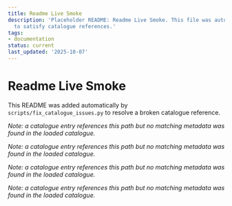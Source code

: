 ```yaml
---
title: Readme Live Smoke
description: 'Placeholder README: Readme Live Smoke. This file was auto-generated
  to satisfy catalogue references.'
tags:
- documentation
status: current
last_updated: '2025-10-07'
---
```


# Readme Live Smoke

This README was added automatically by `scripts/fix_catalogue_issues.py` to resolve a broken catalogue reference.

*Note: a catalogue entry references this path but no matching metadata was found in the loaded catalogue.*

*Note: a catalogue entry references this path but no matching metadata was found in the loaded catalogue.*

*Note: a catalogue entry references this path but no matching metadata was found in the loaded catalogue.*

*Note: a catalogue entry references this path but no matching metadata was found in the loaded catalogue.*
